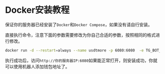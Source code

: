 # Docker安装教程

保证你的服务器已经安装了`Docker`和`Docker Compose`，如果没有请自行安装。

直接执行命令，注意下面的参数需要修改为你自己合适的参数，按照相同的格式进行修改。

```bash
docker run -d --restart=always --name usdtmore -p 6080:6080  -e TG_BOT_TOKEN=[机器人token] -e TG_BOT_ADMIN_ID=[管理员id]  -e AUTH_TOKEN=[验证密钥]  -e APP_URI=[USDT网关域名] -e REWRITE_HTTPS=true zxzx412/usdtmore:latest
```

执行成功后，访问`http://你的服务器IP:6080`如果能正常打开，则安装成功，你就可以使用机器人添加钱包地址了。
